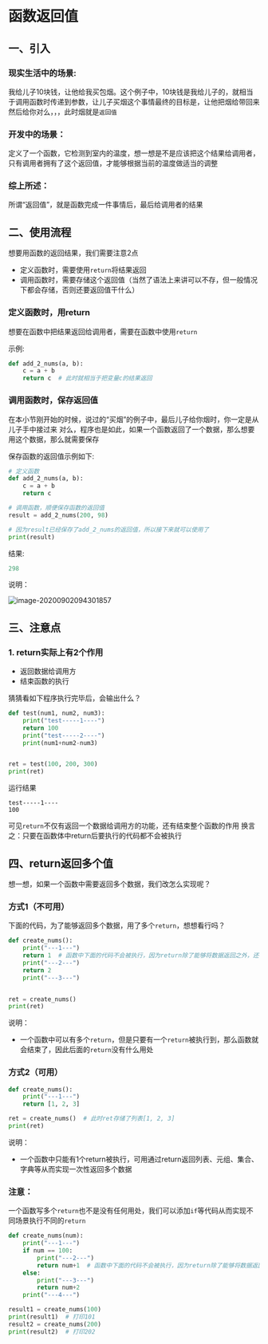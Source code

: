 # 函数返回值

## 一、引入

### 现实生活中的场景:

我给儿子10块钱，让他给我买包烟。这个例子中，10块钱是我给儿子的，就相当于调用函数时传递到参数，让儿子买烟这个事情最终的目标是，让他把烟给带回来然后给你对么，，，此时烟就是`返回值`

### 开发中的场景：

定义了一个函数，它检测到室内的温度，想一想是不是应该把这个结果给调用者，只有调用者拥有了这个返回值，才能够根据当前的温度做适当的调整

### 综上所述：

所谓“返回值”，就是函数完成一件事情后，最后给调用者的结果



## 二、使用流程

想要用函数的返回结果，我们需要注意2点

* 定义函数时，需要使用`return`将结果返回
* 调用函数时，需要存储这个返回值（当然了语法上来讲可以不存，但一般情况下都会存储，否则还要返回值干什么）



### 定义函数时，用return

想要在函数中把结果返回给调用者，需要在函数中使用`return`

示例:
```python
def add_2_nums(a, b):
	c = a + b
	return c  # 此时就相当于把变量c的结果返回
```

### 调用函数时，保存返回值

在本小节刚开始的时候，说过的“买烟”的例子中，最后儿子给你烟时，你一定是从儿子手中接过来 对么，程序也是如此，如果一个函数返回了一个数据，那么想要用这个数据，那么就需要保存

保存函数的返回值示例如下:
```python
# 定义函数
def add_2_nums(a, b):
	c = a + b
	return c

# 调用函数，顺便保存函数的返回值
result = add_2_nums(200, 98)

# 因为result已经保存了add_2_nums的返回值，所以接下来就可以使用了
print(result)

```
结果:
```python
298
```

说明：

![image-20200902094301857](https://cdn.itprojects.cn/04book/0002.book.img/2020-python38/zdggh.png)



## 三、注意点

### 1. return实际上有2个作用

* 返回数据给调用方
* 结束函数的执行

猜猜看如下程序执行完毕后，会输出什么？

```python
def test(num1, num2, num3):
    print("test-----1----")
    return 100
    print("test-----2----")
    print(num1+num2-num3)


ret = test(100, 200, 300)
print(ret)

```

运行结果

```
test-----1----
100
```

可见`return`不仅有返回一个数据给调用方的功能，还有结束整个函数的作用 换言之：只要在函数体中return后要执行的代码都不会被执行



## 四、return返回多个值

想一想，如果一个函数中需要返回多个数据，我们改怎么实现呢？

### 方式1（不可用）

下面的代码，为了能够返回多个数据，用了多个`return`，想想看行吗？

```python
def create_nums():
	print("---1---")
	return 1  # 函数中下面的代码不会被执行，因为return除了能够将数据返回之外，还有一个隐藏的功能：结束函数
	print("---2---")
	return 2
	print("---3---")


ret = create_nums()
print(ret)
```

说明：

* 一个函数中可以有多个`return`，但是只要有一个`return`被执行到，那么函数就会结束了，因此后面的`return`没有什么用处



### 方式2（可用）

```python
def create_nums():
	print("---1---")
	return [1, 2, 3]

ret = create_nums()  # 此时ret存储了列表[1, 2, 3]
print(ret)
```

说明：

* 一个函数中只能有1个return被执行，可用通过return返回列表、元组、集合、字典等从而实现一次性返回多个数据



### 注意：

一个函数写多个`return`也不是没有任何用处，我们可以添加`if`等代码从而实现不同场景执行不同的`return`

```python
def create_nums(num):
	print("---1---")
	if num == 100:
		print("---2---")
		return num+1  # 函数中下面的代码不会被执行，因为return除了能够将数据返回之外，还有一个隐藏的功能：结束函数
	else:
		print("---3---")
		return num+2
	print("---4---")

result1 = create_nums(100)
print(result1)  # 打印101
result2 = create_nums(200)
print(result2)  # 打印202


```

